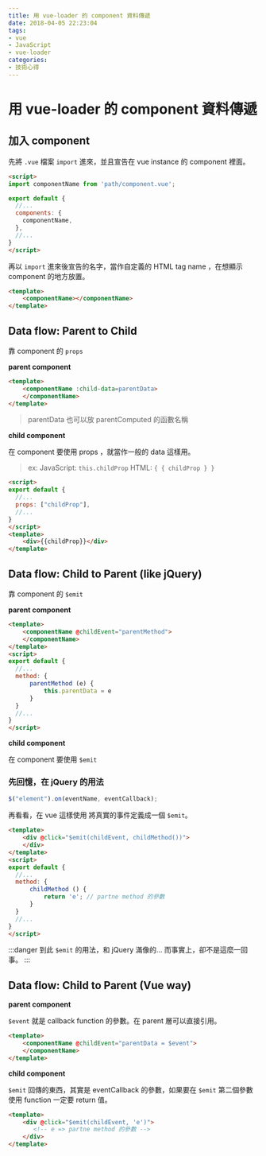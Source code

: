 ```yaml
---
title: 用 vue-loader 的 component 資料傳遞
date: 2018-04-05 22:23:04
tags:
- vue
- JavaScript
- vue-loader
categories:
- 技術心得
---
```


# 用 vue-loader 的 component 資料傳遞

## 加入 component

先將 `.vue` 檔案 `import` 進來，並且宣告在 vue instance 的 component 裡面。

```html
<script>
import componentName from 'path/component.vue';

export default {
  //...
  components: {
    componentName,
  },
  //...
}
</script>
```

再以 `import` 進來後宣告的名字，當作自定義的 HTML tag name ，在想顯示 component 的地方放置。

```html
<template>
    <componentName></componentName>
</template>
```

## Data flow: Parent to Child

靠 component 的 `props`

**parent component**

```html
<template>
    <componentName :child-data=parentData>
    </componentName>
</template>
```

> parentData 也可以放 parentComputed 的函數名稱

**child component**

在 component 要使用 props ，就當作一般的 data 這樣用。

> ex:
> JavaScript: `this.childProp`
> HTML: `{ { childProp } }`

```html
<script>
export default {
  //...
  props: ["childProp"],
  //...
}
</script>
<template>
    <div>{{childProp}}</div>
</template>
```

## Data flow: Child to Parent (like jQuery)

靠 component 的 `$emit`

**parent component**

```html
<template>
    <componentName @childEvent="parentMethod">
    </componentName>
</template>
<script>
export default {
  //...
  method: {
      parentMethod (e) {
          this.parentData = e
      }
  }
  //...
}
</script>
```

**child component**

在 component 要使用 `$emit`

### 先回憶，在 jQuery 的用法

```javascript
$("element").on(eventName, eventCallback);
```

再看看，在 vue 這樣使用
將真實的事件定義成一個 `$emit`。

```html
<template>
    <div @click="$emit(childEvent, childMethod())">
    </div>
</template>
<script>
export default {
  //...
  method: {
      childMethod () {
          return 'e'; // partne method 的參數
      }
  }
  //...
}
</script>
```

:::danger
到此 `$emit` 的用法，和 jQuery 滿像的...
而事實上，卻不是這麼一回事。
:::

## Data flow: Child to Parent (Vue way)

**parent component**

`$event` 就是 callback function 的參數。在 parent 層可以直接引用。

```html
<template>
    <componentName @childEvent="parentData = $event">
    </componentName>
</template>
```

**child component**

`$emit` 回傳的東西，其實是 eventCallback 的參數，如果要在 `$emit` 第二個參數使用 function 一定要 return 值。

```HTML
<template>
    <div @click="$emit(childEvent, 'e')">
       <!-- e => partne method 的參數 -->
    </div>
</template>
```
